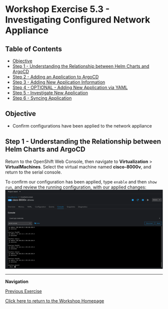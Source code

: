 # Workshop Exercise 5.3 - Investigating Configured Network Appliance

## Table of Contents

* [Objective](#objective)
* [Step 1 - Understanding the Relationship between Helm Charts and ArgoCD](#step-1---understanding-the-relationship-between-helm-charts-and-argocd)
* [Step 2 - Adding an Application to ArgoCD](#step-2---adding-an-application-to-argocd)
* [Step 3 - Adding New Application Information](#step-3---adding-new-application-information)
* [Step 4 - OPTIONAL - Adding New Application via YAML](#step-4---optional---adding-new-application-via-yaml)
* [Step 5 - Investigate New Application](#step-5---investigate-new-application)
* [Step 6 - Syncing Application](#step-6---syncing-application)

## Objective

* Confirm configurations have been applied to the network appliance

## Step 1 - Understanding the Relationship between Helm Charts and ArgoCD
Return to the OpenShift Web Console, then navigate to **Virtualization** > **VirtualMachines**. Select the virtual machine named **cisco-8000v**, and return to the serial console.

To confirm our configuration has been applied, type `enable` and then `show run`, and review the running configuration, with our applied changes:
![Cisco 8000v Configured](../.images/cisco-8000v-configured.png)

---
**Navigation**

[Previous Exercise](../5.2-resyncing-app/)

[Click here to return to the Workshop Homepage](../../README.md)
